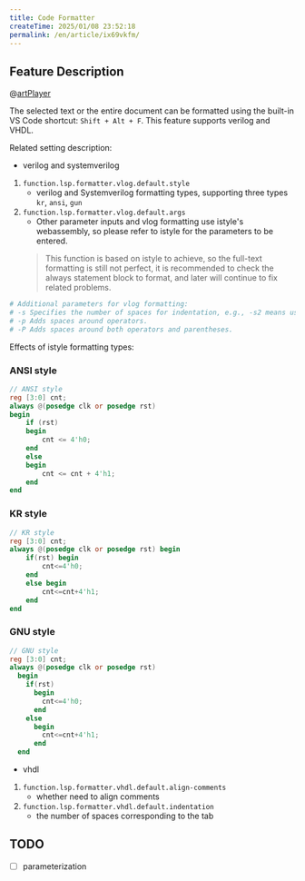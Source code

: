 ```yaml
---
title: Code Formatter
createTime: 2025/01/08 23:52:18
permalink: /en/article/ix69vkfm/
---
```


## Feature Description

@[artPlayer](/videos/lsp/format-common.mp4)


The selected text or the entire document can be formatted using the built-in VS Code shortcut: `Shift + Alt + F`. This feature supports verilog and VHDL.

Related setting description:
- verilog and systemverilog
1. `function.lsp.formatter.vlog.default.style`
    - verilog and Systemverilog formatting types, supporting three types `kr`, `ansi`, `gun`
2. `function.lsp.formatter.vlog.default.args`
    - Other parameter inputs and vlog formatting use istyle's webassembly, so please refer to istyle for the parameters to be entered.
    > This function is based on istyle to achieve, so the full-text formatting is still not perfect, it is recommended to check the always statement block to format, and later will continue to fix related problems.

```bash
# Additional parameters for vlog formatting:
# -s Specifies the number of spaces for indentation, e.g., -s2 means using 2 spaces per indentation level (or -s4 for 4 spaces).
# -p Adds spaces around operators.
# -P Adds spaces around both operators and parentheses.
```

Effects of istyle formatting types:

### ANSI style
```verilog
// ANSI style
reg [3:0] cnt;
always @(posedge clk or posedge rst)
begin
    if (rst)
    begin
        cnt <= 4'h0;
    end
    else
    begin
        cnt <= cnt + 4'h1;
    end
end
```

### KR style
```verilog
// KR style
reg [3:0] cnt;
always @(posedge clk or posedge rst) begin
    if(rst) begin
        cnt<=4'h0;
    end
    else begin
        cnt<=cnt+4'h1;
    end
end
```

### GNU style
```verilog
// GNU style
reg [3:0] cnt;
always @(posedge clk or posedge rst)
  begin
    if(rst)
      begin
        cnt<=4'h0;
      end
    else
      begin
        cnt<=cnt+4'h1;
      end
  end
```

- vhdl
1. `function.lsp.formatter.vhdl.default.align-comments`
    - whether need to align comments
2. `function.lsp.formatter.vhdl.default.indentation`
    - the number of spaces corresponding to the tab

## TODO

- [ ] parameterization